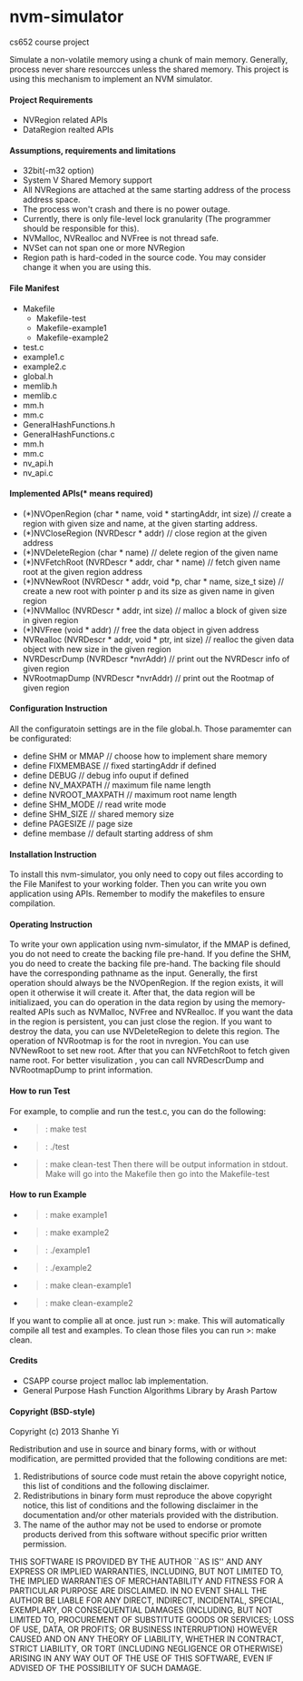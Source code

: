 nvm-simulator
=============

cs652 course project

Simulate a non-volatile memory using a chunk of main memory.
Generally, process never share resourcces unless the shared memory. 
This project is using this mechanism to implement an NVM simulator.


#### Project Requirements
- NVRegion related APIs
- DataRegion realted APIs


#### Assumptions, requirements and limitations
- 32bit(-m32 option)
- System V Shared Memory support
- All NVRegions are attached at the same starting address of the process address space.
- The process won't crash and there is no power outage.
- Currently, there is only file-level lock granularity (The programmer should be responsible for this).
- NVMalloc, NVRealloc and NVFree is not thread safe. 
- NVSet can not span one or more NVRegion
- Region path is hard-coded in the source code. You may consider change it when you are using this.

#### File Manifest
- Makefile
   - Makefile-test
   - Makefile-example1
   - Makefile-example2
- test.c
- example1.c
- example2.c
- global.h
- memlib.h
- memlib.c
- mm.h
- mm.c
- GeneralHashFunctions.h
- GeneralHashFunctions.c
- mm.h
- mm.c
- nv_api.h
- nv_api.c

#### Implemented APIs(* means required)
- (*)NVOpenRegion (char * name, void * startingAddr, int size) // create a region with given size and name, at the given starting address.
- (*)NVCloseRegion (NVRDescr * addr) // close region at the given address
- (*)NVDeleteRegion (char * name) // delete region of the given name
- (*)NVFetchRoot (NVRDescr * addr, char * name) // fetch given name root at the given region address
- (*)NVNewRoot (NVRDescr * addr, void *p, char * name, size_t size) // create a new root with pointer p and its size as given name in given region
- (*)NVMalloc (NVRDescr * addr, int size) // malloc a block of given size in given region
- (*)NVFree (void * addr) // free the data object in given address
- NVRealloc (NVRDescr * addr, void * ptr, int size) // realloc the given data object with new size in the given region
- NVRDescrDump (NVRDescr *nvrAddr) // print out the NVRDescr info of given region
- NVRootmapDump (NVRDescr *nvrAddr) // print out the Rootmap of given region



#### Configuration Instruction
All the configuratoin settings are in the file global.h.
Those paramemter can be configurated:

- define SHM or MMAP // choose how to implement share memory
- define FIXMEMBASE // fixed startingAddr if defined 
- define DEBUG // debug info ouput if defined
- define NV_MAXPATH // maximum file name length
- define NVROOT_MAXPATH // maximum root name length
- define SHM_MODE // read write mode
- define SHM_SIZE // shared memory size
- define PAGESIZE // page size
- define membase // default starting address of shm


#### Installation Instruction
To install this nvm-simulator, you only need to copy out files according to the File Manifest to your working folder. Then you can write you own application using APIs. Remember to modify the makefiles to ensure compilation.

#### Operating Instruction
To write your own application using nvm-simulator, if the MMAP is defined, you do not need to create the backing file pre-hand. If you define the SHM, you do need to create the backing file pre-hand. The backing file should have the corresponding pathname as the input. Generally, the first operation should always be the NVOpenRegion. If the region exists, it will open it otherwise it will create it. After that, the data region will be initializaed, you can do operation in the data region by using the memory-realted APIs such as NVMalloc, NVFree and NVRealloc. If you want the data in the region is persistent, you can just close the region. If you want to destroy the data, you can use NVDeleteRegion to delete this region. The operation of NVRootmap is for the root in nvregion. You can use NVNewRoot to set new root. After that you can NVFetchRoot to fetch given name root. For better visulization , you can call NVRDescrDump and NVRootmapDump to print information. 

#### How to run Test
For example, to complie and run the test.c, you can do the following:
- >: make test
- >: ./test
- >: make clean-test
Then there will be output information in stdout.
Make will go into the Makefile then go into the Makefile-test

#### How to run Example
- >: make example1
- >: make example2
- >: ./example1
- >: ./example2
- >: make clean-example1
- >: make clean-example2

If you want to complie all at once. just run >: make. This will automatically compile all test and examples. To clean those files you can run >: make clean.


#### Credits
- CSAPP course project malloc lab implementation.
- General Purpose Hash Function Algorithms Library by Arash Partow

#### Copyright (BSD-style)

Copyright (c) 2013 Shanhe Yi

Redistribution and use in source and binary forms, with or without
modification, are permitted provided that the following conditions
are met:

1. Redistributions of source code must retain the above copyright
   notice, this list of conditions and the following disclaimer.
2. Redistributions in binary form must reproduce the above copyright
   notice, this list of conditions and the following disclaimer in the
   documentation and/or other materials provided with the distribution.
3. The name of the author may not be used to endorse or promote products
   derived from this software without specific prior written permission.

THIS SOFTWARE IS PROVIDED BY THE AUTHOR ``AS IS'' AND ANY EXPRESS OR
IMPLIED WARRANTIES, INCLUDING, BUT NOT LIMITED TO, THE IMPLIED WARRANTIES
OF MERCHANTABILITY AND FITNESS FOR A PARTICULAR PURPOSE ARE DISCLAIMED.
IN NO EVENT SHALL THE AUTHOR BE LIABLE FOR ANY DIRECT, INDIRECT,
INCIDENTAL, SPECIAL, EXEMPLARY, OR CONSEQUENTIAL DAMAGES (INCLUDING, BUT
NOT LIMITED TO, PROCUREMENT OF SUBSTITUTE GOODS OR SERVICES; LOSS OF USE,
DATA, OR PROFITS; OR BUSINESS INTERRUPTION) HOWEVER CAUSED AND ON ANY
THEORY OF LIABILITY, WHETHER IN CONTRACT, STRICT LIABILITY, OR TORT
(INCLUDING NEGLIGENCE OR OTHERWISE) ARISING IN ANY WAY OUT OF THE USE OF
THIS SOFTWARE, EVEN IF ADVISED OF THE POSSIBILITY OF SUCH DAMAGE.

